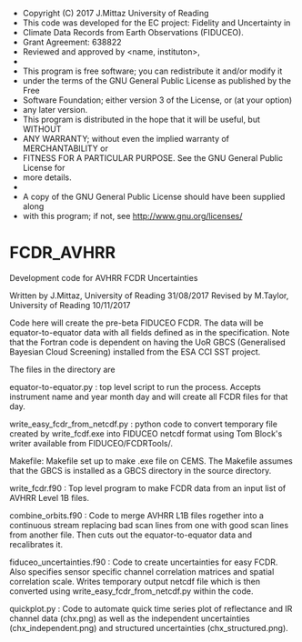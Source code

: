 
 * Copyright (C) 2017 J.Mittaz University of Reading
 * This code was developed for the EC project: Fidelity and Uncertainty in   
 * Climate Data Records from Earth Observations (FIDUCEO).
 * Grant Agreement: 638822
 * <Version> Reviewed and approved by <name, instituton>, <date>
 *
 * This program is free software; you can redistribute it and/or modify it
 * under the terms of the GNU General Public License as published by the Free
 * Software Foundation; either version 3 of the License, or (at your option)
 * any later version.
 * This program is distributed in the hope that it will be useful, but WITHOUT
 * ANY WARRANTY; without even the implied warranty of MERCHANTABILITY or
 * FITNESS FOR A PARTICULAR PURPOSE. See the GNU General Public License for
 * more details.
 * 
 * A copy of the GNU General Public License should have been supplied along
 * with this program; if not, see http://www.gnu.org/licenses/

# FCDR_AVHRR
Development code for AVHRR FCDR Uncertainties

Written by J.Mittaz, University of Reading 31/08/2017
Revised by M.Taylor, University of Reading 10/11/2017

Code here will create the pre-beta FIDUCEO FCDR. The data will be 
equator-to-equator data with all fields defined as in the specification. Note 
that the Fortran code is dependent on having the UoR GBCS (Generalised Bayesian
 Cloud Screening) installed from the ESA CCI SST project. 

The files in the directory are

equator-to-equator.py : top level script to run the process. Accepts 
instrument name and year month day and will create all FCDR files for that day.

write_easy_fcdr_from_netcdf.py : python code to convert temporary file created
by write_fcdf.exe into FIDUCEO netcdf format using Tom Block's writer available
from FIDUCEO/FCDRTools/.

Makefile: Makefile set up to make .exe file on CEMS. The Makefile assumes that 
the GBCS is installed as a GBCS directory in the source directory.

write_fcdr.f90 : Top level program to make FCDR data from an input list of 
AVHRR Level 1B files.

combine_orbits.f90 : Code to merge AVHRR L1B files rogether into a continuous
stream replacing bad scan lines from one with good scan lines from another file.
Then cuts out the equator-to-equator data and recalibrates it.

fiduceo_uncertainties.f90 : Code to create uncertainties for easy FCDR. 
Also specifies sensor specific channel correlation matrices and spatial
correlation scale. Writes temporary output netcdf file which is then converted using
write_easy_fcdr_from_netcdf.py within the code.

quickplot.py : Code to automate quick time series plot of reflectance and IR channel data
(chx.png) as well as the independent uncertainties (chx_independent.png) and structured
uncertainties (chx_structured.png).

